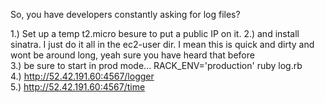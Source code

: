 So, you have developers constantly asking for log files? <br>

1.) Set up a temp t2.micro besure to put a public IP on it.
2.) and install sinatra. I just do it all in the ec2-user dir. I mean this is quick and dirty and wont be around long, yeah sure you have heard that before<br>
3.) be sure to start in prod mode... RACK_ENV='production' ruby log.rb <br>
4.) http://52.42.191.60:4567/logger <br>
5.) http://52.42.191.60:4567/time   <br>
